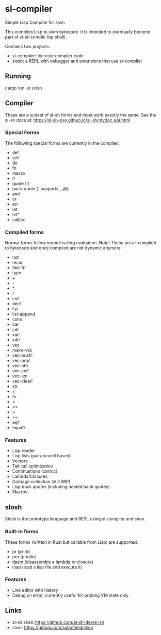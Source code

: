 # sl-compiler

Simple Lisp Compiler for slvm

This compiles Lisp to slvm bytecode.  It is intended to eventually
become part of sl-sh (simple lisp shell).

Contains two projects:
- sl-compiler: the core compiler code
- slosh: a REPL with debugger and extensions that use sl-compiler

## Running
cargo run -p slosh

## Compiler
These are a subset of sl-sh forms and most work exactly the same.  See the
sl-sh docs at:
https://sl-sh-dev.github.io/sl-sh/mydoc_api.html

### Special Forms
The following special forms are currently in the compiler:
- def
- set!
- do
- fn
- macro
- if
- quote (')
- back-quote (` supports , ,@)
- and
- or
- err
- let
- let*
- call/cc

### Compiled forms
Normal forms follow normal calling evaluation.
Note: These are all compiled to bytecode and once compiled are not dynamic anymore.
- not
- recur
- this-fn
- type
- \+
- \-
- \*
- /
- inc!
- dec!
- list
- list-append
- cons
- car
- cdr
- xar!
- xdr!
- vec
- make-vec
- vec-push!
- vec-pop!
- vec-nth
- vec-set!
- vec-len
- vec-clear!
- str
- =
- /=
- <
- <=
- \>
- \>=
- eq?
- equal?

### Features
- Lisp reader
- Lisp lists (pair/concell based)
- Vectors
- Tail call optimization
- Continuations (call/cc)
- Lambda/Closures
- Garbage collection (still WIP)
- Lisp back quotes (including nested back quotes)
- Macros

## slosh
Slosh is the prototype language and REPL using sl-compiler and slvm.

### Built-in forms
These forms (written in Rust but callable from Lisp) are supported.
- pr (print)
- prn (println)
- dasm (disassemble a lambda or closure)
- load (load a lisp file and execute it)

### Features
- Line editor with history
- Debug on error, currently useful for probing VM state only

## Links
- sl-sh shell: https://github.com/sl-sh-dev/sl-sh
- slvm: https://github.com/sstanfield/slvm
